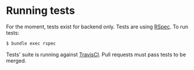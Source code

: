 # Running tests

For the moment, tests exist for backend only. Tests are using
[RSpec](http://rspec.info/). To run tests:

```bash
$ bundle exec rspec
```

Tests' suite is running against [TravisCI](https://travis-ci.org/marienfressinaud/lessy).
Pull requests must pass tests to be merged.
